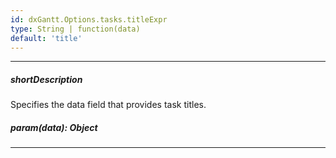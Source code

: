 ```yaml
---
id: dxGantt.Options.tasks.titleExpr
type: String | function(data)
default: 'title'
---
```

---
##### shortDescription
Specifies the data field that provides task titles.

##### param(data): Object

---
